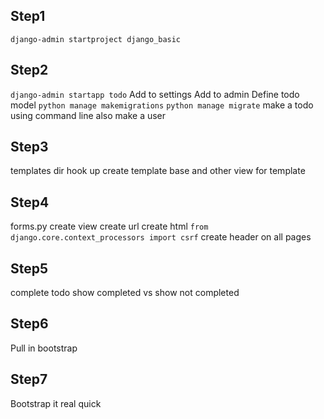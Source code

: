 Step1
-----
`django-admin startproject django_basic`

Step2
-----
`django-admin startapp todo`
Add to settings
Add to admin
Define todo model
`python manage makemigrations`
`python manage migrate`
make a todo using command line
also make a user

Step3
-----
templates dir hook up
create template base and other
view for template

Step4
-----
forms.py
create view
create url
create html
`from django.core.context_processors import csrf`
create header on all pages 

Step5
-----
complete todo
show completed vs show not completed

Step6
-----
Pull in bootstrap

Step7
-----
Bootstrap it real quick
